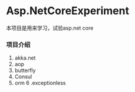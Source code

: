 # Asp.NetCoreExperiment
本项目是用来学习，试验asp.net core
### 项目介绍
1. akka.net
2. aop
3. butterfly
4. Consul
5. orm
6 .exceptionless
